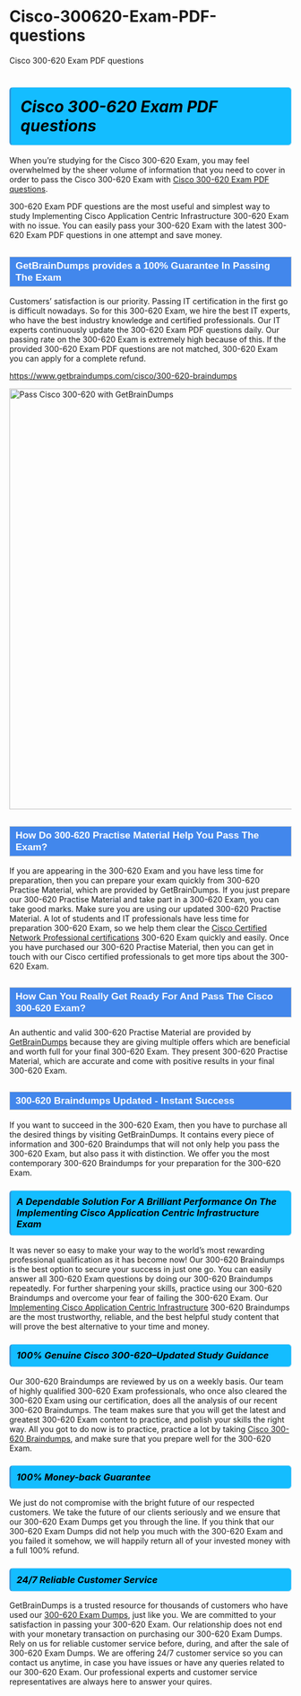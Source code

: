 # Cisco-300620-Exam-PDF-questions
Cisco 300-620 Exam PDF questions
<h1><strong><span style="display: block; color: #000000; background: #14BDFF; border: 0.5px solid #AED6F1; border-left: 3px solid #3498DB; padding: .6em; border-radius: 6px;">                     <em>Cisco 300-620 <span class="exam_variation">Exam PDF questions</span> </em>                </span></strong>            </h1>                        <p>When you’re studying for the Cisco 300-620 Exam, you may feel overwhelmed by the sheer volume of information             that you need to cover in order to pass the Cisco 300-620 Exam with <a href="https://www.getbraindumps.com/cisco/300-620-braindumps">Cisco 300-620 <span class="exam_variation">Exam PDF questions</span></a>.</p>            <p>300-620 <span class="exam_variation">Exam PDF questions</span> are the most useful and simplest way to study Implementing Cisco Application Centric Infrastructure 300-620 Exam             with no issue. You can easily pass your 300-620 Exam with the latest 300-620 <span class="exam_variation">Exam PDF questions</span> in one attempt and save money.</p>                        <h2 style="background: #4287ec; border: 1px solid #cccccc; padding: 5px 10px;">                <span style="color: #ffffff;">                    <span style="font-size: 11pt;">                        <span style="line-height: normal;">                            <span style="font-family: Calibri,sans-serif;">                                <strong>                                    <span style="font-size: 13.0pt;">GetBrainDumps provides a 100% Guarantee In Passing The Exam</span>                                </strong>                            </span>                        </span>                    </span>                </span>            </h2>                        <p>Customers’ satisfaction is our priority. Passing IT certification in the first go is difficult nowadays. So for this 300-620 Exam,             we hire the best IT experts, who have the best industry knowledge and certified professionals. Our IT experts continuously update the 300-620 <span class="exam_variation">Exam PDF questions</span>             daily. Our passing rate on the 300-620 Exam is extremely high because of this. If the provided 300-620 <span class="exam_variation">Exam PDF questions</span> are not matched, 300-620 Exam you             can apply for a complete refund.</p>                                    <p><a href="https://www.getbraindumps.com/cisco/300-620-braindumps">https://www.getbraindumps.com/cisco/300-620-braindumps</a></p>                        <p><a href="https://www.getbraindumps.com/"><img src="https://www.getbraindumps.com/images/get-updated-exam-questions-with-discount-getbraindumps.jpg" class="postImage" alt="Pass Cisco 300-620 with GetBrainDumps" width="750"></a></p>                                        <h2 style="background: #4287ec; border: 1px solid #cccccc; padding: 5px 10px;">                <span style="color: #ffffff;">                    <span style="font-size: 11pt;">                        <span style="line-height: normal;">                            <span style="font-family: Calibri,sans-serif;">                                <strong>                                    <span style="font-size: 13.0pt;">How Do 300-620 <span class="exam_variation2">Practise Material</span> Help You Pass The Exam?</span>                                </strong>                            </span>                        </span>                    </span>                </span>            </h2>                        <p>If you are appearing in the 300-620 Exam and you have less time for preparation, then you can prepare your exam quickly from 300-620 <span class="exam_variation2">Practise Material</span>,             which are provided by GetBrainDumps. If you just prepare our 300-620 <span class="exam_variation2">Practise Material</span> and take part in a 300-620 Exam, you can take good marks.             Make sure you are using our updated 300-620 <span class="exam_variation2">Practise Material</span>. A lot of students and IT professionals have less time for preparation 300-620 Exam,             so we help them clear the <a href="https://www.getbraindumps.com/cisco/ccnp-braindumps.html">Cisco Certified Network Professional certifications</a> 300-620 Exam quickly and easily. Once you have purchased             our 300-620 <span class="exam_variation2">Practise Material</span>, then you can get in touch with our Cisco certified professionals to get more tips about the 300-620 Exam.</p>                        <h2 style="background: #4287ec; border: 1px solid #cccccc; padding: 5px 10px;">                <span style="color: #ffffff;">                    <span style="font-size: 11pt;">                        <span style="line-height: normal;">                            <span style="font-family: Calibri,sans-serif;">                                <strong>                                    <span style="font-size: 13.0pt;">How Can You Really Get Ready For And Pass The Cisco 300-620 Exam?</span>                                </strong>                            </span>                        </span>                    </span>                </span>            </h2>                        <p>An authentic and valid 300-620 <span class="exam_variation2">Practise Material</span> are provided by <a href="https://www.getbraindumps.com/">GetBrainDumps</a> because they are giving multiple offers which are beneficial             and worth full for your final 300-620 Exam. They present 300-620 <span class="exam_variation2">Practise Material</span>, which are accurate and come with positive             results in your final 300-620 Exam.</p>                        <h2 style="background: #4287ec; border: 1px solid #cccccc; padding: 5px 10px;">                <span style="color: #ffffff;">                    <span style="font-size: 11pt;">                        <span style="line-height: normal;">                            <span style="font-family: Calibri,sans-serif;">                                <strong>                                    <span style="font-size: 13.0pt;">300-620 <span class="exam_variation3">Braindumps</span> Updated - Instant Success</span>                                </strong>                            </span>                        </span>                    </span>                </span>            </h2>                        <p>If you want to succeed in the 300-620 Exam, then you have to purchase all the desired things by visiting GetBrainDumps.             It contains every piece of information and 300-620 <span class="exam_variation3">Braindumps</span> that will not only help you pass the 300-620 Exam,             but also pass it with distinction. We offer you the most contemporary 300-620 <span class="exam_variation3">Braindumps</span> for your preparation for the 300-620 Exam.</p>                        <h3>                <strong>                    <span style="display: block; color: #000000; background: #14BDFF; border: 0.5px solid #AED6F1; border-left: 3px solid #3498DB; padding: .6em; border-radius: 6px;">                        <em>A Dependable Solution For A Brilliant Performance On The Implementing Cisco Application Centric Infrastructure Exam</em>                    </span>                </strong>            </h3>                        <p>It was never so easy to make your way to the world’s most rewarding professional qualification as it has become now! Our 300-620 <span class="exam_variation3">Braindumps</span>             is the best option to secure your success in just one go. You can easily answer all 300-620 Exam questions by doing our 300-620 <span class="exam_variation3">Braindumps</span>             repeatedly. For further sharpening your skills, practice using our 300-620 <span class="exam_variation3">Braindumps</span> and overcome your fear of failing the 300-620 Exam.             Our <a href="https://www.getbraindumps.com/cisco/300-620-braindumps">Implementing Cisco Application Centric Infrastructure</a> 300-620 <span class="exam_variation3">Braindumps</span> are the most trustworthy, reliable, and the best helpful study             content that will prove the best alternative to your time and money.</p>                        <h3>                <strong>                    <span style="display: block; color: #000000; background: #14BDFF; border: 0.5px solid #AED6F1; border-left: 3px solid #3498DB; padding: .6em; border-radius: 6px;">                        <em>100% Genuine Cisco 300-620–Updated Study Guidance </em>                    </span>                </strong>            </h3>                        <p>Our 300-620 <span class="exam_variation3">Braindumps</span> are reviewed by us on a weekly basis. Our team of highly qualified 300-620 Exam professionals, who once also             cleared the 300-620 Exam using our certification, does all the analysis of our recent 300-620 <span class="exam_variation3">Braindumps</span>. The team makes sure that you will get the             latest and greatest 300-620 Exam content to practice, and polish your skills the right way. All you got to do now is to practice, practice a lot by             taking <a href="https://www.getbraindumps.com/cisco-braindumps.html">Cisco 300-620 <span class="exam_variation3">Braindumps</span></a>, and make sure that you prepare well for the 300-620 Exam.</p>                        <h3>                <strong>                    <span style="display: block; color: #000000; background: #14BDFF; border: 0.5px solid #AED6F1; border-left: 3px solid #3498DB; padding: .6em; border-radius: 6px;">                        <em>100% Money-back Guarantee</em>                    </span>                </strong>            </h3>                        <p>We just do not compromise with the bright future of our respected customers. We take the future of our clients seriously and we ensure that our             300-620 <span class="exam_variation4">Exam Dumps</span> get you through the line. If you think that our 300-620 <span class="exam_variation4">Exam Dumps</span> did not help you much with the 300-620 Exam and you             failed it somehow, we will happily return all of your invested money with a full 100% refund.</p>                                    <h3>                <strong>                    <span style="display: block; color: #000000; background: #14BDFF; border: 0.5px solid #AED6F1; border-left: 3px solid #3498DB; padding: .6em; border-radius: 6px;">                        <em>24/7 Reliable Customer Service</em>                    </span>                </strong>            </h3>                        <p>GetBrainDumps is a trusted resource for thousands of customers who have used our <a href="https://www.getbraindumps.com/cisco/300-620-braindumps">300-620 <span class="exam_variation4">Exam Dumps</span></a>, just like you. We are committed to your             satisfaction in passing your 300-620 Exam. Our relationship does not end with your monetary transaction on purchasing our 300-620 <span class="exam_variation4">Exam Dumps</span>.             Rely on us for reliable customer service before, during, and after the sale of 300-620 <span class="exam_variation4">Exam Dumps</span>. We are offering 24/7 customer service so you             can contact us anytime, in case you have issues or have any queries related to our 300-620 Exam. Our professional experts and customer service             representatives are always here to answer your quires.</p>                    
